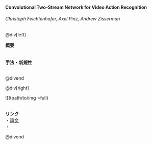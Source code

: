 #### Convolutional Two-Stream Network for Video Action Recognition
###### Christoph Feichtenhofer, Axel Pinz, Andrew Zisserman

@div[left]

__概要__<br>
<br>
<br>
__手法・新規性__<br>
<br>


@divend

@div[right]

![](path/to/img =full)<br>
<br>

__リンク__<br>
・[論文](http://openaccess.thecvf.com/content_cvpr_2016/papers/Feichtenhofer_Convolutional_Two-Stream_Network_CVPR_2016_paper.pdf)<br>
・[](url)<br>

@divend